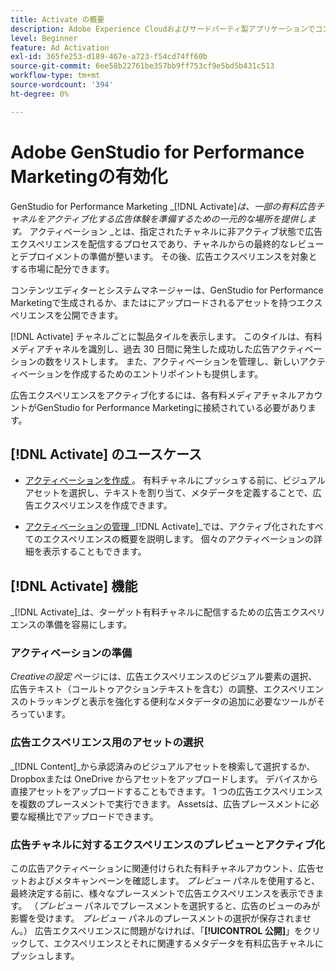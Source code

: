 ```yaml
---
title: Activate の概要
description: Adobe Experience Cloudおよびサードパーティ製アプリケーションでコンテンツをアクティブ化する方法について説明します。
level: Beginner
feature: Ad Activation
exl-id: 365fe253-d189-467e-a723-f54cd74ff60b
source-git-commit: 6ee58b22761be357bb9ff753cf9e5bd5b431c513
workflow-type: tm+mt
source-wordcount: '394'
ht-degree: 0%

---
```


# Adobe GenStudio for Performance Marketingの有効化

GenStudio for Performance Marketing _[!DNL Activate]_は、一部の有料広告チャネルをアクティブ化する広告体験を準備するための一元的な場所を提供します。_ アクティベーション _とは、指定されたチャネルに非アクティブ状態で広告エクスペリエンスを配信するプロセスであり、チャネルからの最終的なレビューとデプロイメントの準備が整います。 その後、広告エクスペリエンスを対象とする市場に配分できます。

コンテンツエディターとシステムマネージャーは、GenStudio for Performance Marketingで生成されるか、またはにアップロードされるアセットを持つエクスペリエンスを公開できます。

[!DNL Activate] チャネルごとに製品タイルを表示します。 このタイルは、有料メディアチャネルを識別し、過去 30 日間に発生した成功した広告アクティベーションの数をリストします。 また、アクティベーションを管理し、新しいアクティベーションを作成するためのエントリポイントも提供します。

広告エクスペリエンスをアクティブ化するには、各有料メディアチャネルアカウントがGenStudio for Performance Marketingに接続されている必要があります。

## [!DNL Activate] のユースケース

* [ アクティベーションを作成 ](create-activation.md)。 有料チャネルにプッシュする前に、ビジュアルアセットを選択し、テキストを割り当て、メタデータを定義することで、広告エクスペリエンスを作成できます。

* [ アクティベーションの管理 ](manage-activations.md) _[!DNL Activate]_では、アクティブ化されたすべてのエクスペリエンスの概要を説明します。 個々のアクティベーションの詳細を表示することもできます。

## [!DNL Activate] 機能

_[!DNL Activate]_は、ターゲット有料チャネルに配信するための広告エクスペリエンスの準備を容易にします。

### アクティベーションの準備

_Creativeの設定_ ページには、広告エクスペリエンスのビジュアル要素の選択、広告テキスト（コールトゥアクションテキストを含む）の調整、エクスペリエンスのトラッキングと表示を強化する便利なメタデータの追加に必要なツールがそろっています。

### 広告エクスペリエンス用のアセットの選択

_[!DNL Content]_から承認済みのビジュアルアセットを検索して選択するか、Dropboxまたは OneDrive からアセットをアップロードします。 デバイスから直接アセットをアップロードすることもできます。 1 つの広告エクスペリエンスを複数のプレースメントで実行できます。 Assetsは、広告プレースメントに必要な縦横比でアップロードできます。

### 広告チャネルに対するエクスペリエンスのプレビューとアクティブ化

この広告アクティベーションに関連付けられた有料チャネルアカウント、広告セットおよびメタキャンペーンを確認します。 _プレビュー_ パネルを使用すると、最終決定する前に、様々なプレースメントで広告エクスペリエンスを表示できます。 （_プレビュー_ パネルでプレースメントを選択すると、広告のビューのみが影響を受けます。 _プレビュー_ パネルのプレースメントの選択が保存されません。） 広告エクスペリエンスに問題がなければ、「**[!UICONTROL 公開]**」をクリックして、エクスペリエンスとそれに関連するメタデータを有料広告チャネルにプッシュします。
